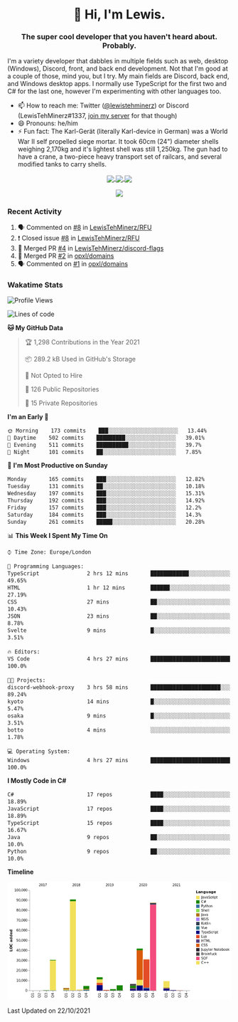 <h1 align="center">👋 Hi, I'm Lewis.</h1>
<h3 align="center">The super cool developer that you haven't heard about. Probably.</h3>

I'm a variety developer that dabbles in multiple fields such as web, desktop (Windows), Discord, front, and back end development. Not that I'm good at a couple of those, mind you, but I try. My main fields are Discord, back end, and Windows desktop apps. I normally use TypeScript for the first two and C# for the last one, however I'm experimenting with other languages too.

- 📫 How to reach me: Twitter ([@lewistehminerz](https://twitter.com/lewistehminerz)) or Discord (LewisTehMinerz#1337, [join my server](https://discord.gg/XnUh7JB) for that though)
- 😄 Pronouns: he/him
- ⚡ Fun fact: The Karl-Gerät (literally Karl-device in German) was a World War II self propelled siege mortar. It took 60cm (24") diameter shells weighing 2,170kg and it's lightest shell was still 1,250kg. The gun had to have a crane, a two-piece heavy transport set of railcars, and several modified tanks to carry shells.

<p align="center">
  <a href="https://github.com/anuraghazra/github-readme-stats">
    <img align="center" src="https://github-readme-stats.vercel.app/api?username=LewisTehMinerz&count_private=true&show_icons=true&theme=gruvbox">
  </a>
  <a href="https://github.com/anuraghazra/github-readme-stats">
    <img align="center" src="https://github-readme-stats.vercel.app/api/top-langs?username=LewisTehMinerz&layout=compact&theme=gruvbox">
  </a>
  <a href="https://github.com/anuraghazra/github-readme-stats">
    <img align="center" src="https://github-readme-stats.vercel.app/api/wakatime?username=LewisTehMinerz&layout=compact&theme=gruvbox">
  </a>
</p>

<p align="center">
  <a href="https://github.com/ryo-ma/github-profile-trophy">
    <img align="center" src="https://github-profile-trophy.vercel.app/?username=LewisTehMinerz&theme=gruvbox">
  </a>
</p>

### Recent Activity
<!--START_SECTION:activity-->
1. 🗣 Commented on [#8](https://github.com/LewisTehMinerz/RFU/issues/8) in [LewisTehMinerz/RFU](https://github.com/LewisTehMinerz/RFU)
2. ❗️ Closed issue [#8](https://github.com/LewisTehMinerz/RFU/issues/8) in [LewisTehMinerz/RFU](https://github.com/LewisTehMinerz/RFU)
3. 🎉 Merged PR [#4](https://github.com/LewisTehMinerz/discord-flags/pull/4) in [LewisTehMinerz/discord-flags](https://github.com/LewisTehMinerz/discord-flags)
4. 🎉 Merged PR [#2](https://github.com/opxl/domains/pull/2) in [opxl/domains](https://github.com/opxl/domains)
5. 🗣 Commented on [#1](https://github.com/opxl/domains/issues/1) in [opxl/domains](https://github.com/opxl/domains)
<!--END_SECTION:activity-->

### Wakatime Stats
<!--START_SECTION:waka-->
![Profile Views](http://img.shields.io/badge/Profile%20Views-23-blue)

![Lines of code](https://img.shields.io/badge/From%20Hello%20World%20I%27ve%20Written-341936%20lines%20of%20code-blue)

**🐱 My GitHub Data** 

> 🏆 1,298 Contributions in the Year 2021
 > 
> 📦 289.2 kB Used in GitHub's Storage 
 > 
> 🚫 Not Opted to Hire
 > 
> 📜 126 Public Repositories 
 > 
> 🔑 15 Private Repositories  
 > 
**I'm an Early 🐤** 

```text
🌞 Morning    173 commits    ███░░░░░░░░░░░░░░░░░░░░░░   13.44% 
🌆 Daytime    502 commits    █████████░░░░░░░░░░░░░░░░   39.01% 
🌃 Evening    511 commits    ██████████░░░░░░░░░░░░░░░   39.7% 
🌙 Night      101 commits    ██░░░░░░░░░░░░░░░░░░░░░░░   7.85%

```
📅 **I'm Most Productive on Sunday** 

```text
Monday       165 commits    ███░░░░░░░░░░░░░░░░░░░░░░   12.82% 
Tuesday      131 commits    ██░░░░░░░░░░░░░░░░░░░░░░░   10.18% 
Wednesday    197 commits    ███░░░░░░░░░░░░░░░░░░░░░░   15.31% 
Thursday     192 commits    ███░░░░░░░░░░░░░░░░░░░░░░   14.92% 
Friday       157 commits    ███░░░░░░░░░░░░░░░░░░░░░░   12.2% 
Saturday     184 commits    ███░░░░░░░░░░░░░░░░░░░░░░   14.3% 
Sunday       261 commits    █████░░░░░░░░░░░░░░░░░░░░   20.28%

```


📊 **This Week I Spent My Time On** 

```text
⌚︎ Time Zone: Europe/London

💬 Programming Languages: 
TypeScript               2 hrs 12 mins       ████████████░░░░░░░░░░░░░   49.65% 
HTML                     1 hr 12 mins        ██████░░░░░░░░░░░░░░░░░░░   27.19% 
CSS                      27 mins             ██░░░░░░░░░░░░░░░░░░░░░░░   10.43% 
JSON                     23 mins             ██░░░░░░░░░░░░░░░░░░░░░░░   8.78% 
Svelte                   9 mins              █░░░░░░░░░░░░░░░░░░░░░░░░   3.51%

🔥 Editors: 
VS Code                  4 hrs 27 mins       █████████████████████████   100.0%

🐱‍💻 Projects: 
discord-webhook-proxy    3 hrs 58 mins       ██████████████████████░░░   89.24% 
kyoto                    14 mins             █░░░░░░░░░░░░░░░░░░░░░░░░   5.47% 
osaka                    9 mins              █░░░░░░░░░░░░░░░░░░░░░░░░   3.51% 
botto                    4 mins              ░░░░░░░░░░░░░░░░░░░░░░░░░   1.78%

💻 Operating System: 
Windows                  4 hrs 27 mins       █████████████████████████   100.0%

```

**I Mostly Code in C#** 

```text
C#                       17 repos            ████░░░░░░░░░░░░░░░░░░░░░   18.89% 
JavaScript               17 repos            ████░░░░░░░░░░░░░░░░░░░░░   18.89% 
TypeScript               15 repos            ████░░░░░░░░░░░░░░░░░░░░░   16.67% 
Java                     9 repos             ██░░░░░░░░░░░░░░░░░░░░░░░   10.0% 
Python                   9 repos             ██░░░░░░░░░░░░░░░░░░░░░░░   10.0%

```


**Timeline**

![Chart not found](https://raw.githubusercontent.com/LewisTehMinerz/LewisTehMinerz/master/charts/bar_graph.png) 


 Last Updated on 22/10/2021
<!--END_SECTION:waka-->
